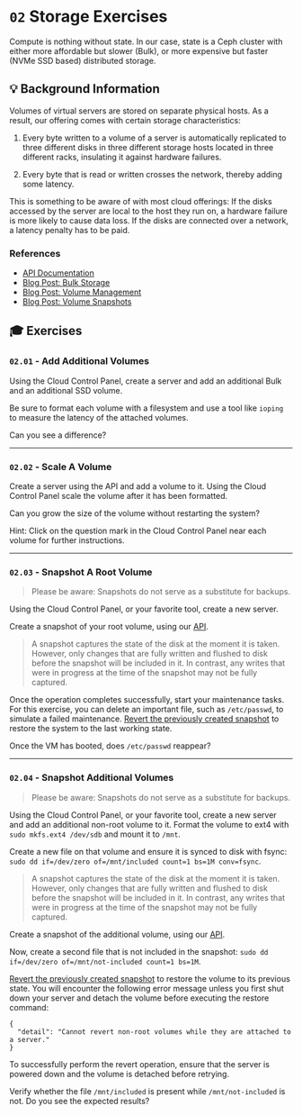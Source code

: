 # `02` Storage Exercises

Compute is nothing without state. In our case, state is a Ceph cluster with either more affordable but slower (Bulk), or more expensive but faster (NVMe SSD based) distributed storage.

## 💡 Background Information

Volumes of virtual servers are stored on separate physical hosts. As a result, our offering comes with certain storage characteristics:

1. Every byte written to a volume of a server is automatically replicated to three different disks in three different storage hosts located in three different racks, insulating it against hardware failures.

2. Every byte that is read or written crosses the network, thereby adding some latency.

This is something to be aware of with most cloud offerings: If the disks accessed by the server are local to the host they run on, a hardware failure is more likely to cause data loss. If the disks are connected over a network, a latency penalty has to be paid.

### References

* [API Documentation](https://api.cloudscale.ch)
* [Blog Post: Bulk Storage](https://www.cloudscale.ch/en/news/2016/08/17/introducing-bulk-storage)
* [Blog Post: Volume Management](https://www.cloudscale.ch/en/news/2019/01/22/flexible-management-of-ssd-and-bulk-volumes)
* [Blog Post: Volume Snapshots](https://www.cloudscale.ch/en/news/2025/02/11/volume-snapshots-pave-the-way-back)

## 🎓 Exercises

### `02.01` - Add Additional Volumes

Using the Cloud Control Panel, create a server and add an additional Bulk and an additional SSD volume.

Be sure to format each volume with a filesystem and use a tool like `ioping` to measure the latency of the attached volumes.

Can you see a difference?

---

### `02.02` - Scale A Volume

Create a server using the API and add a volume to it. Using the Cloud Control Panel scale the volume after it has been formatted.

Can you grow the size of the volume without restarting the system?

Hint: Click on the question mark in the Cloud Control Panel near each volume for further instructions.

---

### `02.03` - Snapshot A Root Volume

> Please be aware: Snapshots do not serve as a substitute for backups.

Using the Cloud Control Panel, or your favorite tool, create a new server.

Create a snapshot of your root volume, using our [API](https://www.cloudscale.ch/en/api/v1#volume-snapshots).

> A snapshot captures the state of the disk at the moment it is taken. However, only changes that are fully written and flushed to disk before the snapshot will be included in it. In contrast, any writes that were in progress at the time of the snapshot may not be fully captured.

Once the operation completes successfully, start your maintenance tasks. For this exercise, you can delete an important file, such as `/etc/passwd`, to simulate a failed maintenance. [Revert the previously created snapshot](https://www.cloudscale.ch/en/api/v1#revert-volume-to-snapshot) to restore the system to the last working state.

Once the VM has booted, does `/etc/passwd` reappear?

---

### `02.04` - Snapshot Additional Volumes

> Please be aware: Snapshots do not serve as a substitute for backups.

Using the Cloud Control Panel, or your favorite tool, create a new server and add an additional non-root volume to it.
Format the volume to ext4 with `sudo mkfs.ext4 /dev/sdb` and mount it to `/mnt`.

Create a new file on that volume and ensure it is synced to disk with fsync: `sudo dd if=/dev/zero of=/mnt/included count=1 bs=1M conv=fsync`.

> A snapshot captures the state of the disk at the moment it is taken. However, only changes that are fully written and flushed to disk before the snapshot will be included in it. In contrast, any writes that were in progress at the time of the snapshot may not be fully captured.

Create a snapshot of the additional volume, using our [API](https://www.cloudscale.ch/en/api/v1#volume-snapshots).

Now, create a second file that is not included in the snapshot: `sudo dd if=/dev/zero of=/mnt/not-included count=1 bs=1M`.

[Revert the previously created snapshot](https://www.cloudscale.ch/en/api/v1#revert-volume-to-snapshot) to restore the volume to its previous state.
You will encounter the following error message unless you first shut down your server and detach the volume before executing the restore command:
```
{
  "detail": "Cannot revert non-root volumes while they are attached to a server."
}
```
To successfully perform the revert operation, ensure that the server is powered down and the volume is detached before retrying.

Verify whether the file `/mnt/included` is present while `/mnt/not-included` is not.
Do you see the expected results?
